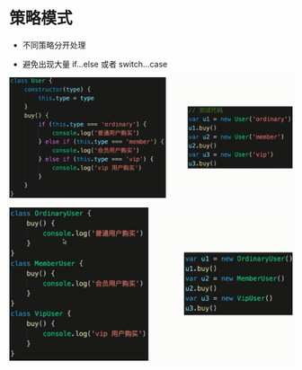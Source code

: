 # 策略模式

- 不同策略分开处理

- 避免出现大量 if...else 或者 switch...case

![](./media/Strategy.png)

![](./media/Strategy2.png)